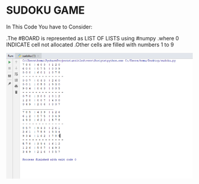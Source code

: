 # SUDOKU GAME 

In This Code You have to Consider:
  
.The #BOARD is represented as LIST OF LISTS using #numpy 
.where 0 INDICATE cell not allocated 
.Other cells are filled with numbers 1 to 9
  

![INITIAL IMAGE BEFORE OPERATION](img/sudoku2.png)


